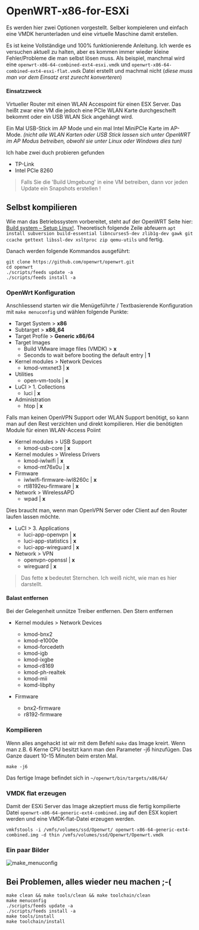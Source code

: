 # OpenWRT-x86-for-ESXi
Es werden hier zwei Optionen vorgestellt. Selber kompieleren und einfach eine VMDK herunterladen und eine virtuelle Maschine damit erstellen.

Es ist keine Vollständige und 100% funktionierende Anleitung. Ich werde es versuchen aktuell zu halten, aber es kommen immer wieder kleine Fehler/Probleme die man selbst lösen muss. Als beispiel, manchmal wird eine `openwrt-x86-64-combined-ext4-esxi.vmdk` und `openwrt-x86-64-combined-ext4-esxi-flat.vmdk` Datei erstellt und machmal nicht (*diese muss man vor dem Einsatz erst zurecht konverteren*)

#### Einsatzzweck
Virtueller Router mit einen WLAN Accespoint für einen ESX Server. Das heißt zwar eine VM die jedoch eine PCIe WLAN Karte durchgescheift bekommt oder ein USB WLAN Sick angehängt wird.

Ein Mal USB-Stick im AP Mode und ein mal Intel MiniPCIe Karte im AP-Mode. *(nicht alle WLAN Karten oder USB Stick lassen sich unter OpenWRT im AP Modus betreiben, obwohl sie unter Linux oder Windows dies tun)*

Ich habe zwei duch probieren gefunden
+ TP-Link
+ Intel PCIe 8260

>Falls Sie die 'Build Umgebung' in eine VM betreiben, dann vor jeden Update ein Snapshots erstellen !

## Selbst kompilieren
Wie man das Betriebssystem vorbereitet, steht auf der OpenWRT Seite hier: [Build system – Setup Linux!](https://openwrt.org/docs/guide-developer/build-system/install-buildsystem).
Theoretisch folgende Zeile abfeuern `apt install subversion build-essential libncurses5-dev zlib1g-dev gawk git ccache gettext libssl-dev xsltproc zip qemu-utils` und fertig.

Danach werden folgende Kommandos ausgeführt:
```
git clone https://github.com/openwrt/openwrt.git
cd openwrt
./scripts/feeds update -a
./scripts/feeds install -a
```

### OpenWrt Konfiguration
Anschliessend starten wir die Menügeführte / Textbasierende Konfiguration mit `make menuconfig` und wählen folgende Punkte:

+ Target System > **x86**
+ Subtarget > **x86_64**
+ Target Profile > **Generic x86/64**
+ Target Images
  + Build VMware image files (VMDK) > **x**
  + Seconds to wait before booting the default entry | **1**
+ Kernel modules > Network Devices
  + kmod-vmxnet3 | **x**
+ Utilities
  + open-vm-tools | **x**
+ LuCI > 1. Collections
  + luci | **x**
+ Administration
  + htop | **x**


Falls man keinen OpenVPN Support oder WLAN Support benötigt, so kann man auf den Rest verzichten und direkt kompilieren.
Hier die benötigten Module für einen WLAN-Access Poiint

+ Kernel modules > USB Support
  + kmod-usb-core | **x**
+ Kernel modules > Wireless Drivers
  + kmod-iwlwifi | **x**
  + kmod-mt76x0u | **x**
+ Firmware
  + iwlwifi-firmware-iwl8260c | **x**
  + rtl8192eu-firmware | **x**
+ Network > WirelessAPD
  + wpad | **x**

Dies braucht man, wenn man OpenVPN Server oder Client auf den Router laufen lassen möchte.

+ LuCI > 3. Applications
  + luci-app-openvpn | **x**
  + luci-app-statistics | **x**
  + luci-app-wireguard | **x**
+ Network > VPN
  + openvpn-openssl | **x**
  + wireguard | **x**

>Das fette **x** bedeutet Sternchen. Ich weiß nicht, wie man es hier darstellt.

#### Balast entfernen
Bei der Gelegenheit unnütze Treiber entfernen. Den Stern entfernen

+ Kernel modules > Network Devices
  + kmod-bnx2
  + kmod-e1000e
  + kmod-forcedeth
  + kmod-igb
  + kmod-ixgbe
  + kmod-r8169
  + kmod-ph-realtek
  + kmod-mii
  + komd-libphy

+ Firmware
  + bnx2-firmware
  + r8192-firmware

### Kompilieren
Wenn alles angehackt ist wir mit dem Befehl `make` das Image kreirt. Wenn man z.B. 6 Kerne CPU besitzt kann man den Parameter -j6 hinzufügen. Das Ganze dauert 10-15 Minuten beim ersten Mal.

`make -j6`

Das fertige Image befindet sich in `~/openwrt/bin/targets/x86/64/`

### VMDK flat erzeugen
Damit der ESXi Server das Image akzeptiert muss die fertig kompilierte Datei `openwrt-x86-64-generic-ext4-combined.img` auf den ESX kopiert werden und eine VMDK-flat-Datei erzeugen werden.

`vmkfstools -i /vmfs/volumes/ssd/Openwrt/
openwrt-x86-64-generic-ext4-combined.img -d thin /vmfs/volumes/ssd/Openwrt/Openwrt.vmdk`

### Ein paar Bilder
![make_menuconfig](https://user-images.githubusercontent.com/35377000/86009497-95997680-ba1a-11ea-89e8-fca909e72438.png)

## Bei Problemen, alles wieder neu machen ;-( ##

```
make clean && make tools/clean && make toolchain/clean
make menuconfig
./scripts/feeds update -a
./scripts/feeds install -a
make tools/install
make toolchain/install
```
